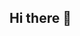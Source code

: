 ## Hi there 👋

<!--
**riccardosegu/riccardosegu** is a ✨ _special_ ✨ repository because its `README.md` (this file) appears on your GitHub profile.

Here are some ideas to get you started:

- 🔭 I’m currently working on ...
- 🌱 I’m currently learning ...
- 👯 I’m looking to collaborate on ...
- 🤔 I’m looking for help with ...
- 💬 Ask me about ...
- 📫 How to reach me: ...
- 😄 Pronouns: ...
- ⚡ Fun fact: ...

I'm currently a student in Engineering, based in Milan, Italy.
I have interest in Analysis of data and Cloud computing. At the moment I'm learning C language at university.
![IMG_20210220_134547](https://github.com/user-attachments/assets/5ba994b5-3af2-4f17-929c-c23a2d106e02)
-->
